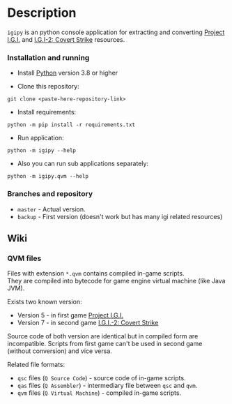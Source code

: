 # Description
`igipy` is an python console application for extracting and converting 
[Project I.G.I.](https://en.wikipedia.org/wiki/Project_I.G.I.) and 
[I.G.I-2: Covert Strike](https://en.wikipedia.org/wiki/I.G.I.-2:_Covert_Strike) resources.

### Installation and running
- Install [Python](https://www.python.org/) version 3.8 or higher

- Clone this repository:
```
git clone <paste-here-repository-link>
```

- Install requirements:
```
python -m pip install -r requirements.txt
```

- Run application:
```
python -m igipy --help
```

- Also you can run sub applications separately:
```
python -m igipy.qvm --help
```

### Branches and repository
- `master` - Actual version.
- `backup` - First version (doesn't work but has many igi related resources)

## Wiki

### QVM files
Files with extension `*.qvm` contains compiled in-game scripts.\
They are compiled into bytecode for game engine virtual machine (like Java JVM).

Exists two known version:
- Version 5 - in first game [Project I.G.I.](https://en.wikipedia.org/wiki/Project_I.G.I.)
- Version 7 - in second game [I.G.I.-2: Covert Strike](https://en.wikipedia.org/wiki/I.G.I.-2:_Covert_Strike)

Source code of both version are identical but in compiled form are incompatible.
Scripts from first game can't be used in second game (without conversion) and vice versa.

Related file formats:
- `qsc` files (`Q Source Code`) - source code of in-game scripts.
- `qas` files (`Q Assembler`) - intermediary file between `qsc` and `qvm`.
- `qvm` files (`Q Virtual Machine`) - compiled in-game scripts.
